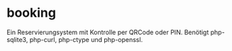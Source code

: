 # booking

Ein Reservierungsystem mit Kontrolle per QRCode oder PIN. Benötigt php-sqlite3, php-curl, php-ctype und php-openssl.
